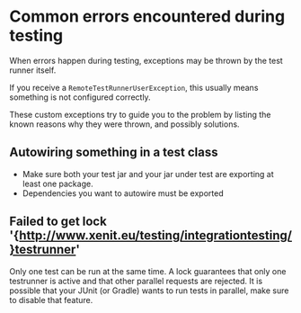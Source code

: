 # Common errors encountered during testing

When errors happen during testing, exceptions may be thrown by the test runner itself.

If you receive a `RemoteTestRunnerUserException`, this usually means something is not configured correctly.

These custom exceptions try to guide you to the problem by listing the known reasons why they were thrown, and possibly solutions.

## Autowiring something in a test class

* Make sure both your test jar and your jar under test are exporting at least one package.
* Dependencies you want to autowire must be exported

## Failed to get lock '{http://www.xenit.eu/testing/integrationtesting/}testrunner'

Only one test can be run at the same time. A lock guarantees that only one testrunner is active and that other parallel requests are rejected. It is possible that your JUnit (or Gradle) wants to run tests in parallel, make sure to disable that feature.
